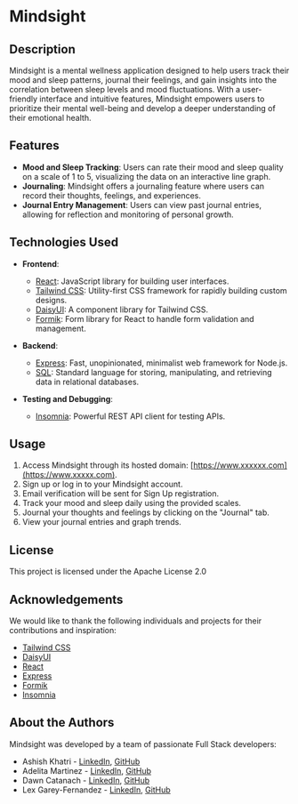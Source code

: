 # Mindsight

## Description

Mindsight is a mental wellness application designed to help users track their mood and sleep patterns, journal their feelings, and gain insights into the correlation between sleep levels and mood fluctuations. With a user-friendly interface and intuitive features, Mindsight empowers users to prioritize their mental well-being and develop a deeper understanding of their emotional health.

## Features

- **Mood and Sleep Tracking**: Users can rate their mood and sleep quality on a scale of 1 to 5, visualizing the data on an interactive line graph.
- **Journaling**: Mindsight offers a journaling feature where users can record their thoughts, feelings, and experiences.
- **Journal Entry Management**: Users can view past journal entries, allowing for reflection and monitoring of personal growth.

## Technologies Used

- **Frontend**:
    - [React](https://reactjs.org/): JavaScript library for building user interfaces.
    - [Tailwind CSS](https://tailwindcss.com/): Utility-first CSS framework for rapidly building custom designs.
    - [DaisyUI](https://daisyui.com/): A component library for Tailwind CSS.
    - [Formik](https://formik.org/): Form library for React to handle form validation and management.

- **Backend**:
    - [Express](https://expressjs.com/): Fast, unopinionated, minimalist web framework for Node.js.
    - [SQL](https://www.sql.org/): Standard language for storing, manipulating, and retrieving data in relational databases.

- **Testing and Debugging**:
    - [Insomnia](https://insomnia.rest/): Powerful REST API client for testing APIs.



## Usage

1. Access Mindsight through its hosted domain: [https://www.xxxxxx.com](https://www.xxxxx.com).
2. Sign up or log in to your Mindsight account.
3. Email verification will be sent for Sign Up registration.
4. Track your mood and sleep daily using the provided scales.
5. Journal your thoughts and feelings by clicking on the "Journal" tab.
6. View your journal entries and graph trends.


## License

This project is licensed under the Apache License 2.0

## Acknowledgements

We would like to thank the following individuals and projects for their contributions and inspiration:
- [Tailwind CSS](https://tailwindcss.com/)
- [DaisyUI](https://daisyui.com/)
- [React](https://reactjs.org/)
- [Express](https://expressjs.com/)
- [Formik](https://formik.org/)
- [Insomnia](https://insomnia.rest/)

## About the Authors

Mindsight was developed by a team of passionate Full Stack developers:

- Ashish Khatri - [LinkedIn](https://www.linkedin.com/in/ashishkhatri09920a121/), [GitHub](https://github.com/ash1shkhatri)
- Adelita Martinez - [LinkedIn](https://www.linkedin.com/in/adelitamartinez/), [GitHub](https://github.com/AdelitaMartinez)
- Dawn Catanach - [LinkedIn](https://www.linkedin.com/in/dawncatanach/), [GitHub](https://github.com/DMCatanach)
- Lex Garey-Fernandez - [LinkedIn](https://www.linkedin.com/in/lexgarey/), [GitHub](https://github.com/lexlucid)